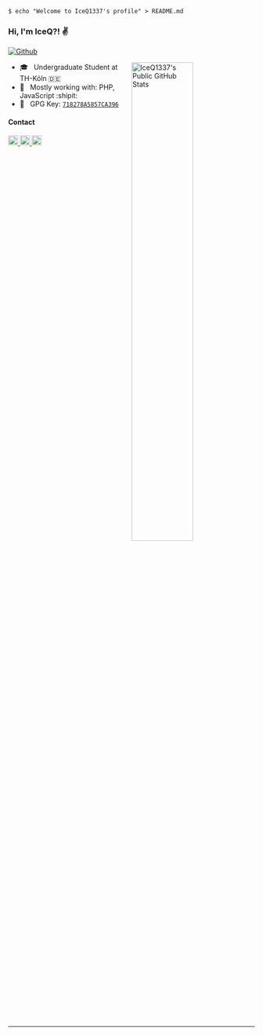 <!-- Welcome Shell -->
```shell
$ echo "Welcome to IceQ1337's profile" > README.md
```

### Hi, I'm IceQ?! :v:

<!-- Follow Buttons -->
[![Github](https://img.shields.io/github/followers/IceQ1337?label=Follow&style=social)](https://github.com/IceQ1337)

<!-- GitHub Stats -->
<picture>
    <source type="image/svg+xml" media="(prefers-color-scheme: dark)" srcset="https://github-readme-stats-git-masterorgs-github-readme-stats-team.vercel.app/api?username=IceQ1337&include_all_commits=true&include_orgs=true&theme=dark&show_icons=true&icon_color=a371f7&hide_border=true&custom_title=IceQ1337's+Public+GitHub+Stats">
    <source type="image/svg+xml" media="(prefers-color-scheme: light)" srcset="https://github-readme-stats-git-masterorgs-github-readme-stats-team.vercel.app/api?username=IceQ1337&include_all_commits=true&include_orgs=true&show_icons=true&icon_color=a371f7&hide_border=true&custom_title=IceQ1337's+Public+GitHub+Stats">
    <img align="right" width="50%" alt="IceQ1337's Public GitHub Stats" src="https://github-readme-stats-git-masterorgs-github-readme-stats-team.vercel.app/api?username=IceQ1337&include_all_commits=true&include_orgs=true&theme=dark&show_icons=true&icon_color=a371f7&hide_border=true&custom_title=IceQ1337's+Public+GitHub+Stats">
</picture>

- :mortar_board: &nbsp; Undergraduate Student at TH-Köln :de:
- :hammer: &nbsp; Mostly working with: PHP, JavaScript :shipit:
- :key: &nbsp; GPG Key: [`718278A5857CA396`](https://github.com/iceq1337.gpg)

#### Contact

<!-- Contact Options -->
<a href="https://twitter.com/IceQ1337">
    <img width="20px" height="20px" src="https://cdn.simpleicons.org/x/000000" />
</a>
<a href="https://discordapp.com/users/356252587361566720/">
    <img width="20px" height="20px" src="https://cdn.simpleicons.org/discord/000000" />
</a>
<a href="https://steamcommunity.com/profiles/76561198129782984/">
    <img width="20px" height="20px" src="https://cdn.simpleicons.org/steam/000000" />
</a>

<br clear="right"/>

---
